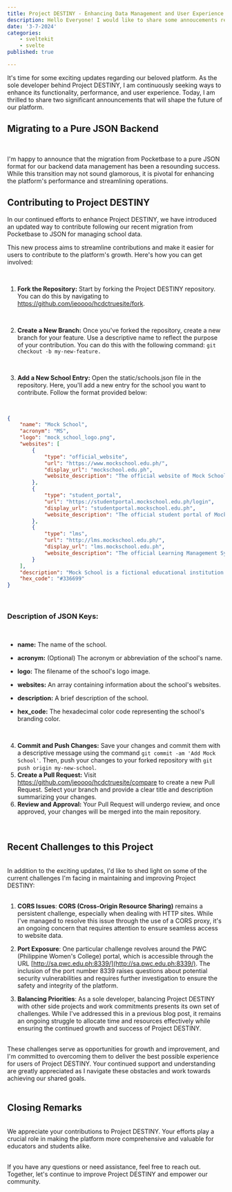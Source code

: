 ```yaml
---
title: Project DESTINY - Enhancing Data Management and User Experience
description: Hello Everyone! I would like to share some annoucements regarding Project DESTINY.
date: '3-7-2024'
categories:
    - sveltekit
    - svelte
published: true

---
```


It's time for some exciting updates regarding our beloved platform. As the sole developer behind Project DESTINY, I am continuously seeking ways to enhance its functionality, performance, and user experience. Today, I am thrilled to share two significant announcements that will shape the future of our platform.
<br>
<h2 class="text-3xl font-bold">Migrating to a Pure JSON Backend </h2>
<br>

I'm happy to announce that the migration from Pocketbase to a pure JSON format for our backend data management has been a resounding success. While this transition may not sound glamorous, it is pivotal for enhancing the platform's performance and streamlining operations.

## Contributing to Project DESTINY

In our continued efforts to enhance Project DESTINY, we have introduced an updated way to contribute following our recent migration from Pocketbase to JSON for managing school data. 

This new process aims to streamline contributions and make it easier for users to contribute to the platform's growth. Here's how you can get involved:

<br>

1. **Fork the Repository:** Start by forking the Project DESTINY repository. You can do this by navigating to https://github.com/jeoooo/hcdctruesite/fork.

<br>

2. **Create a New Branch:** Once you've forked the repository, create a new branch for your feature. Use a descriptive name to reflect the purpose of your contribution. You can do this with the following command: `git checkout -b my-new-feature.`

<br>

3. **Add a New School Entry:** Open the static/schools.json file in the repository. Here, you'll add a new entry for the school you want to contribute. Follow the format provided below:
   
<br>

```json
{
    "name": "Mock School",
    "acronym": "MS",
    "logo": "mock_school_logo.png",
    "websites": [
        {
            "type": "official_website",
            "url": "https://www.mockschool.edu.ph/",
            "display_url": "mockschool.edu.ph",
            "website_description": "The official website of Mock School"
        },
        {
            "type": "student_portal",
            "url": "https://studentportal.mockschool.edu.ph/login",
            "display_url": "studentportal.mockschool.edu.ph",
            "website_description": "The official student portal of Mock School"
        },
        {
            "type": "lms",
            "url": "http://lms.mockschool.edu.ph/",
            "display_url": "lms.mockschool.edu.ph",
            "website_description": "The official Learning Management System (LMS) of Mock School"
        }
    ],
    "description": "Mock School is a fictional educational institution providing high-quality education.",
    "hex_code": "#336699"
}
```

<br>

<h3 class="text-2xl font-bold">Description of JSON Keys:</h3>

<br>

- **name:** The name of the school.

- **acronym:** (Optional) The acronym or abbreviation of the school's name.

- **logo:** The filename of the school's logo image.

- **websites:** An array containing information about the school's websites.

- **description:**  A brief description of the school.

- **hex_code:**  The hexadecimal color code representing the school's branding color.

<br>

4. **Commit and Push Changes:** Save your changes and commit them with a descriptive message using the command `git commit -am 'Add Mock School'`. Then, push your changes to your forked repository with `git push origin my-new-school`.
5. **Create a Pull Request:** Visit https://github.com/jeoooo/hcdctruesite/compare to create a new Pull Request. Select your branch and provide a clear title and description summarizing your changes.
6. **Review and Approval:** Your Pull Request will undergo review, and once approved, your changes will be merged into the main repository.


<br>
<h2 class="text-3xl font-bold">Recent Challenges to this Project</h2>

<br>
In addition to the exciting updates, I'd like to shed light on some of the current challenges I'm facing in maintaining and improving Project DESTINY:
<br>
<br>

1. **CORS Issues**: **CORS (Cross-Origin Resource Sharing)** remains a persistent challenge, especially when dealing with HTTP sites. While I've managed to resolve this issue through the use of a CORS proxy, it's an ongoing concern that requires attention to ensure seamless access to website data.
    
2. **Port Exposure**: One particular challenge revolves around the PWC (Philippine Women's College) portal, which is accessible through the URL [http://sa.pwc.edu.ph:8339/](http://sa.pwc.edu.ph:8339/). The inclusion of the port number 8339 raises questions about potential security vulnerabilities and requires further investigation to ensure the safety and integrity of the platform.
    
3. **Balancing Priorities**: As a sole developer, balancing Project DESTINY with other side projects and work commitments presents its own set of challenges. While I've addressed this in a previous blog post, it remains an ongoing struggle to allocate time and resources effectively while ensuring the continued growth and success of Project DESTINY.
    
<br>
These challenges serve as opportunities for growth and improvement, and I'm committed to overcoming them to deliver the best possible experience for users of Project DESTINY. Your continued support and understanding are greatly appreciated as I navigate these obstacles and work towards achieving our shared goals.
<br>
<br>
<h2 class="text-3xl font-bold"> Closing Remarks </h2>
<br>
We appreciate your contributions to Project DESTINY. Your efforts play a crucial role in making the platform more comprehensive and valuable for educators and students alike.

<br>
<br>

If you have any questions or need assistance, feel free to reach out. Together, let's continue to improve Project DESTINY and empower our community.
